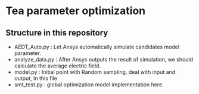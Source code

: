 # Tea parameter optimization

## Structure in this repository
- AEDT_Auto.py : Let Ansys automatically simulate candidates model parameter. 
- analyze_data.py : After Ansys outputs the result of simulation, we should calculate the average electric field.
- model.py : Initial point with Random sampling, deal with input and output, In this file  
- smt_test.py : global optimization model implementation here.

  
